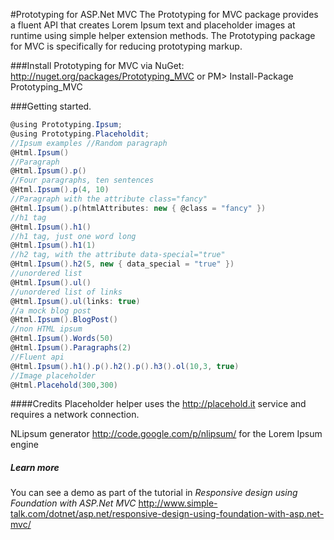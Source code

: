 #Prototyping for ASP.Net MVC
The Prototyping for MVC package provides a fluent API that creates Lorem Ipsum text and placeholder images at runtime using simple helper extension methods. The Prototyping package for MVC is specifically for reducing prototyping markup.

###Install Prototyping for MVC via NuGet:
http://nuget.org/packages/Prototyping_MVC
or
PM> Install-Package Prototyping_MVC

###Getting started.

```csharp
@using Prototyping.Ipsum;
@using Prototyping.Placeholdit;
//Ipsum examples //Random paragraph
@Html.Ipsum()
//Paragraph
@Html.Ipsum().p()
//Four paragraphs, ten sentences
@Html.Ipsum().p(4, 10)
//Paragraph with the attribute class="fancy"
@Html.Ipsum().p(htmlAttributes: new { @class = "fancy" })
//h1 tag
@Html.Ipsum().h1()
//h1 tag, just one word long
@Html.Ipsum().h1(1)
//h2 tag, with the attribute data-special="true"
@Html.Ipsum().h2(5, new { data_special = "true" })
//unordered list
@Html.Ipsum().ul()
//unordered list of links
@Html.Ipsum().ul(links: true)
//a mock blog post
@Html.Ipsum().BlogPost()
//non HTML ipsum
@Html.Ipsum().Words(50)
@Html.Ipsum().Paragraphs(2)
//Fluent api
@Html.Ipsum().h1().p().h2().p().h3().ol(10,3, true)
//Image placeholder
@Html.Placehold(300,300)
```

####Credits
Placeholder helper uses the http://placehold.it service and requires a network connection.

NLipsum generator http://code.google.com/p/nlipsum/ for the Lorem Ipsum engine

##### Learn more
You can see a demo as part of the tutorial in *Responsive design using Foundation with ASP.Net MVC*
http://www.simple-talk.com/dotnet/asp.net/responsive-design-using-foundation-with-asp.net-mvc/